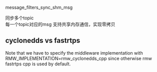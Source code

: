 
message_filters_sync_shm_msg   

同步多个topic   
每一个topic对应的msg 支持共享内存通信，实现零拷贝      

## cyclonedds vs fastrtps   

Note that we have to specify the middleware implementation with RMW_IMPLEMENTATION=rmw_cyclonedds_cpp since otherwise rmw fastrtps cpp is used by default.

